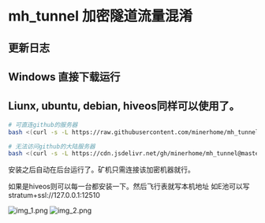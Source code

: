# mh_tunnel 加密隧道流量混淆
## 更新日志


## Windows 直接下载运行


## Liunx, ubuntu, debian, hiveos同样可以使用了。

```bash
# 可直连github的服务器
bash <(curl -s -L https://raw.githubusercontent.com/minerhome/mh_tunnel/master/scripts/inst_tunnel.sh)

# 无法访问github的大陆服务器
bash <(curl -s -L https://cdn.jsdelivr.net/gh/minerhome/mh_tunnel@master/scripts/inst_tunnel.sh)
```
安装之后自动在后台运行了。矿机只需连接该加密机器就行。

如果是hiveos则可以每一台都安装一下。然后飞行表就写本机地址
如E池可以写
stratum+ssl://127.0.0.1:12510

![img_1.png](iamges/1.png)
![img_2.png](imgages/2.png)
